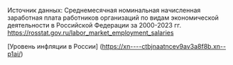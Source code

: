 

Источник данных: Среднемесячная номинальная начисленная заработная плата работников организаций по видам экономической деятельности в Российской Федерации за 2000-2023 гг. 
https://rosstat.gov.ru/labor_market_employment_salaries

[Уровень инфляции в России] (https://xn----ctbjnaatncev9av3a8f8b.xn--p1ai/)
